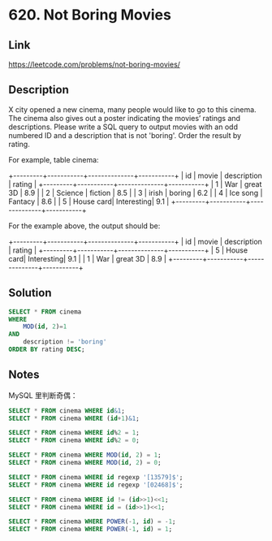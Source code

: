# 620. Not Boring Movies

## Link

<https://leetcode.com/problems/not-boring-movies/>

## Description

X city opened a new cinema, many people would like to go to this cinema. The cinema also gives out a poster indicating the movies’ ratings and descriptions.
Please write a SQL query to output movies with an odd numbered ID and a description that is not 'boring'. Order the result by rating.

For example, table cinema:

+---------+-----------+--------------+-----------+
|   id    | movie     |  description |  rating   |
+---------+-----------+--------------+-----------+
|   1     | War       |   great 3D   |   8.9     |
|   2     | Science   |   fiction    |   8.5     |
|   3     | irish     |   boring     |   6.2     |
|   4     | Ice song  |   Fantacy    |   8.6     |
|   5     | House card|   Interesting|   9.1     |
+---------+-----------+--------------+-----------+

For the example above, the output should be:

+---------+-----------+--------------+-----------+
|   id    | movie     |  description |  rating   |
+---------+-----------+--------------+-----------+
|   5     | House card|   Interesting|   9.1     |
|   1     | War       |   great 3D   |   8.9     |
+---------+-----------+--------------+-----------+

## Solution

```sql
SELECT * FROM cinema 
WHERE 
    MOD(id, 2)=1 
AND
    description != 'boring'
ORDER BY rating DESC;
```

## Notes

MySQL 里判断奇偶：

```sql
SELECT * FROM cinema WHERE id&1;
SELECT * FROM cinema WHERE (id+1)&1;

SELECT * FROM cinema WHERE id%2 = 1;
SELECT * FROM cinema WHERE id%2 = 0;

SELECT * FROM cinema WHERE MOD(id, 2) = 1;
SELECT * FROM cinema WHERE MOD(id, 2) = 0;

SELECT * FROM cinema WHERE id regexp '[13579]$';
SELECT * FROM cinema WHERE id regexp '[02468]$';

SELECT * FROM cinema WHERE id != (id>>1)<<1;
SELECT * FROM cinema WHERE id = (id>>1)<<1;

SELECT * FROM cinema WHERE POWER(-1, id) = -1;
SELECT * FROM cinema WHERE POWER(-1, id) = 1;
```
